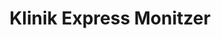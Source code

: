 ---
title: "Klinik Express Monitzer"
url: /kitzbuehel/klinik-express-monitzer/
shop: Autowerkstatt
---